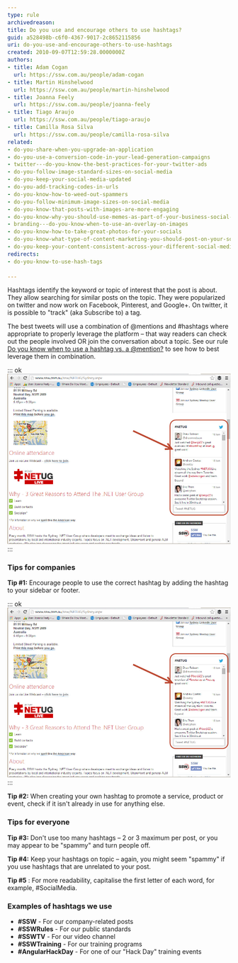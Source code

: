 ```yaml
---
type: rule
archivedreason: 
title: Do you use and encourage others to use hashtags?
guid: a528498b-c6f0-4367-9017-2c8652115856
uri: do-you-use-and-encourage-others-to-use-hashtags
created: 2010-09-07T12:59:28.0000000Z
authors:
- title: Adam Cogan
  url: https://ssw.com.au/people/adam-cogan
- title: Martin Hinshelwood
  url: https://ssw.com.au/people/martin-hinshelwood
- title: Joanna Feely
  url: https://ssw.com.au/people/joanna-feely
- title: Tiago Araujo
  url: https://ssw.com.au/people/tiago-araujo
- title: Camilla Rosa Silva
  url: https://ssw.com.au/people/camilla-rosa-silva
related:
- do-you-share-when-you-upgrade-an-application
- do-you-use-a-conversion-code-in-your-lead-generation-campaigns
- twitter---do-you-know-the-best-practices-for-your-twitter-ads
- do-you-follow-image-standard-sizes-on-social-media
- do-you-keep-your-social-media-updated
- do-you-add-tracking-codes-in-urls
- do-you-know-how-to-weed-out-spammers
- do-you-follow-minimum-image-sizes-on-social-media
- do-you-know-that-posts-with-images-are-more-engaging
- do-you-know-why-you-should-use-memes-as-part-of-your-business-social-media-content
- branding---do-you-know-when-to-use-an-overlay-on-images
- do-you-know-how-to-take-great-photos-for-your-socials
- do-you-know-what-type-of-content-marketing-you-should-post-on-your-socials
- do-you-keep-your-content-consistent-across-your-different-social-media-platforms
redirects:
- do-you-know-to-use-hash-tags

---
```


Hashtags identify the keyword or topic of interest that the post is about. They allow searching for similar posts on the topic. They were popularized on twitter and now work on Facebook, Pinterest, and Google+. On twitter, it is possible to "track" (aka Subscribe to) a tag.  

<!--endintro-->

The best tweets will use a combination of @mentions and #hashtags where appropriate to properly leverage the platform – that way readers can check out the people involved OR join the conversation about a topic. See our rule [Do you know when to use a hashtag vs. a @mention?](/do-you-know-when-to-use-a-hashtag-vs-a-mention) to see how to best leverage them in combination.

::: ok  
![](hashtag-stream.jpg)  
:::  

### Tips for companies


**Tip #1:** Encourage people to use the correct hashtag by adding the hashtag to your sidebar or footer.

::: ok  
![Figure: On  www.ssw.com.au/ssw/netug you can see the sidebar shows a feed with the hashtag used](hashtag-stream.jpg)  
:::  

**Tip #2:** When creating your own hashtag to promote a service, product or event, check if it isn't already in use for anything else.

### Tips for everyone


**Tip #3:** Don't use too many hashtags – 2 or 3 maximum per post, or you may appear to be "spammy" and turn people off.

**Tip #4:** Keep your hashtags on topic – again, you might seem "spammy" if you use hashtags that are unrelated to your post.

**Tip #5** : For more readability, capitalise the first letter of each word, for example, #SocialMedia.

### Examples of hashtags we use


* **#SSW** - For our company-related posts
* **#SSWRules** - For our public standards
* **#SSWTV** - For our video channel
* **#SSWTraining** - For our training programs
* **#AngularHackDay** - For one of our "Hack Day" training events
